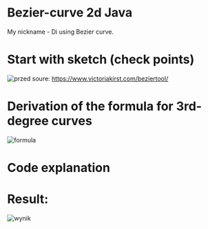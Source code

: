 # Bezier-curve 2d Java
My nickname - Di using Bezier curve.
# Start with sketch (check points)
![przed](https://user-images.githubusercontent.com/72127610/112198008-f9994600-8c0c-11eb-87c2-bfc2519da0b1.jpg)
soure: https://www.victoriakirst.com/beziertool/
# Derivation of the formula for 3rd-degree curves
![formula](https://user-images.githubusercontent.com/72127610/112204776-5b10e300-8c14-11eb-854a-217026d39d9c.jpg)
# Code explanation

# Result:
![wynik](https://user-images.githubusercontent.com/72127610/112197541-7d9efe00-8c0c-11eb-8ef1-c90d2ac6b4ec.jpg)

